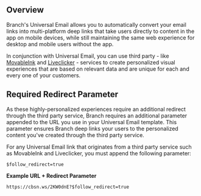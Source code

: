 ## Overview

Branch's Universal Email allows you to automatically convert your email links into multi-platform deep links that take users directly to content in the app on mobile devices, while still maintaining the same web experience for desktop and mobile users without the app.

In conjunction with Universal Email, you can use third party - like [MovableInk](https://movableink.com/) and [Liveclicker](https://www.liveclicker.com/) - services to create personalized visual experiences that are based on relevant data and are unique for each and every one of your customers.

## Required Redirect Parameter

As these highly-personalized experiences require an additional redirect through the third party service, Branch requires an additional parameter appended to the URL you use in your Universal Email template. This parameter ensures Branch deep links your users to the personalized content you've created through the third party service.

For any Universal Email link that originates from a third party service such as MovableInk and Liveclicker, you must append the following parameter:

`$follow_redirect=true`

**Example URL + Redirect Parameter**

```https://cbsn.ws/2KW0dnE?$follow_redirect=true```
